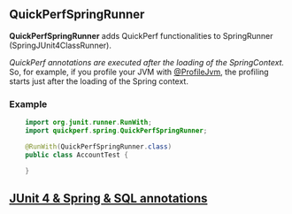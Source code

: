 ## QuickPerfSpringRunner
**QuickPerfSpringRunner** adds QuickPerf functionalities to SpringRunner (SpringJUnit4ClassRunner). <br>

_QuickPerf annotations are executed after the loading of the SpringContext._ <br>So, for example, if you profile your JVM with [@ProfileJvm](https://github.com/quick-perf/doc/wiki/JVM-annotations#Profile-or-check-your-JVM), the profiling starts just after the loading of the Spring context.



### Example
```java
	import org.junit.runner.RunWith;
	import quickperf.spring.QuickPerfSpringRunner;

	@RunWith(QuickPerfSpringRunner.class)
	public class AccountTest {

	}
```

## [JUnit 4 & Spring & SQL annotations](https://github.com/quick-perf/doc/wiki/QuickPerfSpringRunner-&-SQL-annotations)